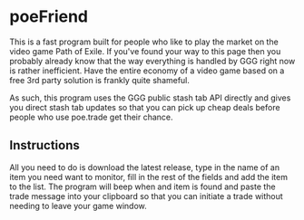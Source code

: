 # poeFriend
This is a fast program built for people who like to play the market on the video game Path of Exile. If you've found your way to this page then you probably already know that the way everything is handled by GGG right now is rather inefficient. Have the entire economy of a video game based on a free 3rd party solution is frankly quite shameful.

As such, this program uses the GGG public stash tab API directly and gives you direct stash tab updates so that you can pick up cheap deals before people who use poe.trade get their chance.

## Instructions
All you need to do is download the latest release, type in the name of an item you need want to monitor, fill in the rest of the fields and add the item to the list. The program will beep when and item is found and paste the trade message into your clipboard so that you can initiate a trade without needing to leave your game window.


